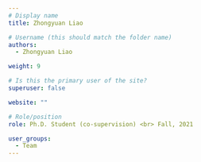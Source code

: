 ```yaml
---
# Display name
title: Zhongyuan Liao

# Username (this should match the folder name)
authors:
  - Zhongyuan Liao

weight: 9

# Is this the primary user of the site?
superuser: false

website: ""

# Role/position
role: Ph.D. Student (co-supervision) <br> Fall, 2021

user_groups:
  - Team
---
```

